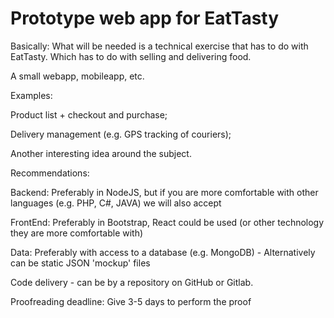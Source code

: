# Prototype web app for EatTasty
Basically: What will be needed is a technical exercise that has to do with EatTasty. Which has to do with selling and delivering food.

A small webapp, mobileapp, etc.

Examples:

Product list + checkout and purchase;

Delivery management (e.g. GPS tracking of couriers);

Another interesting idea around the subject.

Recommendations:

Backend: Preferably in NodeJS, but if you are more comfortable with other languages (e.g. PHP, C#, JAVA) we will also accept

FrontEnd: Preferably in Bootstrap, React could be used (or other technology they are more comfortable with)

Data: Preferably with access to a database (e.g. MongoDB) - Alternatively can be static JSON 'mockup' files

Code delivery - can be by a repository on GitHub or Gitlab.

Proofreading deadline: Give 3-5 days to perform the proof
